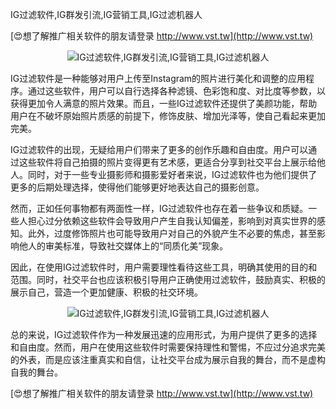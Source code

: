 IG过滤软件,IG群发引流,IG营销工具,IG过滤机器人

[😍想了解推广相关软件的朋友请登录 http://www.vst.tw](http://www.vst.tw)

 <center><img src="https://vst.tw/MP4/tuiguang/png/4.png" alt="IG过滤软件,IG群发引流,IG营销工具,IG过滤机器人"></center>

IG过滤软件是一种能够对用户上传至Instagram的照片进行美化和调整的应用程序。通过这些软件，用户可以自行选择各种滤镜、色彩饱和度、对比度等参数，以获得更加令人满意的照片效果。而且，一些IG过滤软件还提供了美颜功能，帮助用户在不破坏原始照片质感的前提下，修饰皮肤、增加光泽等，使自己看起来更加完美。

IG过滤软件的出现，无疑给用户们带来了更多的创作乐趣和自由度。用户可以通过这些软件将自己拍摄的照片变得更有艺术感，更适合分享到社交平台上展示给他人。同时，对于一些专业摄影师和摄影爱好者来说，IG过滤软件也为他们提供了更多的后期处理选择，使得他们能够更好地表达自己的摄影创意。

然而，正如任何事物都有两面性一样，IG过滤软件也存在着一些争议和质疑。一些人担心过分依赖这些软件会导致用户产生自我认知偏差，影响到对真实世界的感知。此外，过度修饰照片也可能导致用户对自己的外貌产生不必要的焦虑，甚至影响他人的审美标准，导致社交媒体上的“同质化美”现象。

因此，在使用IG过滤软件时，用户需要理性看待这些工具，明确其使用的目的和范围。同时，社交平台也应该积极引导用户正确使用过滤软件，鼓励真实、积极的展示自己，营造一个更加健康、积极的社交环境。

 <center><img src="https://vst.tw/MP4/tuiguang/png/8.png" alt="IG过滤软件,IG群发引流,IG营销工具,IG过滤机器人"></center>

总的来说，IG过滤软件作为一种发展迅速的应用形式，为用户提供了更多的选择和自由度。然而，用户在使用这些软件时需要保持理性和警惕，不应过分追求完美的外表，而是应该注重真实和自信，让社交平台成为展示自我的舞台，而不是虚构自我的舞台。

[😍想了解推广相关软件的朋友请登录 http://www.vst.tw](http://www.vst.tw)



